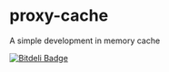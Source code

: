 proxy-cache
===========

A simple development in memory cache


[![Bitdeli Badge](https://d2weczhvl823v0.cloudfront.net/GeorgeErickson/proxy-cache/trend.png)](https://bitdeli.com/free "Bitdeli Badge")

